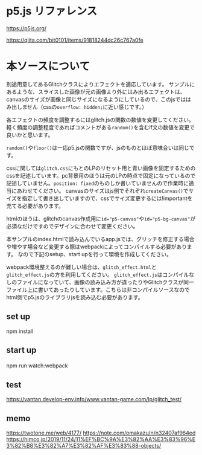 #  p5.js リファレンス
https://p5js.org/

https://qiita.com/bit0101/items/91818244dc26c767a0fe



# 本ソースについて
別途用意してあるGlitchクラスによりエフェクトを適応しています。 
サンプルにあるような、スライスした画像が元の画像より外にはみ出るエフェクトは、canvasのサイズが画像と同じサイズになるようにしているので、このjsでははみ出しません（cssの`overflow: hidden;`に近い感じです。） 


各エフェクトの頻度を調整するにはglitch.jsの関数の数値を変更してください。 
軽く頻度の調整程度であればコメントがある`random()`を含むif文の数値を変更で良いかと思います。

`random()`や`floor()`は一応p5.jsの関数ですが、jsのものとほぼ意味合いは同じです。


cssに関しては`glitch.css`にもとのLPのリセット用と青い画像を固定するためのcssを記述しています。pc背景用のほうは元のLPの時点で固定になっているので記述していません。`position: fixed`のものしか書いていませんので作業時に適当にあわせてください。 
canvasのサイズはjs側でそれぞれ`createCanvas()`でサイズを指定して書き出していますので、cssでサイズ変更するには!importantを充てる必要があります。


htmlのほうは、glitchのcanvas作成用に`id="p5-canvas"`や`id="p5-bg-canvas"`が必須なだけですのでデザインに合わせて変更ください。 

本サンプルのindex.htmlで読み込んでいるapp.jsでは、グリッチを修正する場合や増やす場合など変更する際はwebpackによってコンパイルする必要があります。 
なので下記のsetup、start upを行って環境を作成してください。

webpack環境整えるのが難しい場合は、`glitch_effect.html`と`glitch_effect.js`の方を利用してください。 
`glitch_effect.js`はコンパイルなしのファイルになっていて、画像の読み込み方が違ったりやGlitchクラスが同一ファイル上に書いてあったりしています。こちらは非コンパイルソースなのでhtml側でp5.jsのライブラリjsを読み込む必要があります。






## set up
npm install

## start up
npm run watch:webpack　

## test
https://vantan.develop-env.info/www.vantan-game.com/lp/glitch_test/


## memo 
https://twotone.me/web/4177/ 
https://note.com/omakazu/n/n32407af964ed 
https://himco.jp/2019/11/24/11%EF%BC%9A%E3%82%AA%E3%83%96%E3%82%B8%E3%82%A7%E3%82%AF%E3%83%88-objects/